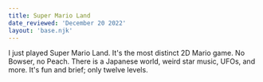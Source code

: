 ```yaml
---
title: Super Mario Land
date_reviewed: 'December 20 2022'
layout: 'base.njk'
---
```


I just played Super Mario Land. It's the most distinct 2D Mario game. No Bowser, no Peach. There is a Japanese world, weird star music, UFOs, and more. It's fun and brief; only twelve levels.
